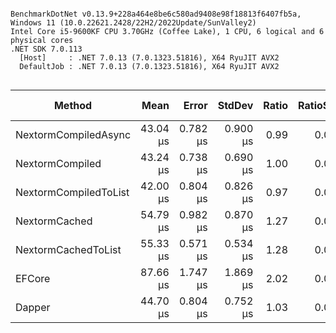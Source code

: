 ```

BenchmarkDotNet v0.13.9+228a464e8be6c580ad9408e98f18813f6407fb5a, Windows 11 (10.0.22621.2428/22H2/2022Update/SunValley2)
Intel Core i5-9600KF CPU 3.70GHz (Coffee Lake), 1 CPU, 6 logical and 6 physical cores
.NET SDK 7.0.113
  [Host]     : .NET 7.0.13 (7.0.1323.51816), X64 RyuJIT AVX2
  DefaultJob : .NET 7.0.13 (7.0.1323.51816), X64 RyuJIT AVX2


```
| Method                | Mean     | Error    | StdDev   | Ratio | RatioSD | Gen0   | Gen1   | Allocated | Alloc Ratio |
|---------------------- |---------:|---------:|---------:|------:|--------:|-------:|-------:|----------:|------------:|
| NextormCompiledAsync  | 43.04 μs | 0.782 μs | 0.900 μs |  0.99 |    0.03 | 0.4272 |      - |   2.13 KB |        0.94 |
| NextormCompiled       | 43.24 μs | 0.738 μs | 0.690 μs |  1.00 |    0.00 | 0.4883 |      - |   2.27 KB |        1.00 |
| NextormCompiledToList | 42.00 μs | 0.804 μs | 0.826 μs |  0.97 |    0.03 | 0.4883 |      - |   2.44 KB |        1.08 |
| NextormCached         | 54.79 μs | 0.982 μs | 0.870 μs |  1.27 |    0.03 | 1.0376 |      - |   4.77 KB |        2.11 |
| NextormCachedToList   | 55.33 μs | 0.571 μs | 0.534 μs |  1.28 |    0.02 | 1.0376 |      - |   4.95 KB |        2.18 |
| EFCore                | 87.66 μs | 1.747 μs | 1.869 μs |  2.02 |    0.06 | 2.1973 | 0.4883 |  10.49 KB |        4.63 |
| Dapper                | 44.70 μs | 0.804 μs | 0.752 μs |  1.03 |    0.02 | 0.3662 |      - |   1.88 KB |        0.83 |
